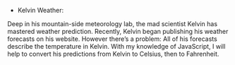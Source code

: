 - Kelvin Weather:

Deep in his mountain-side meteorology lab, the mad scientist Kelvin has mastered weather prediction. Recently, Kelvin began publishing his weather forecasts on his website. However there’s a problem: All of his forecasts describe the temperature in Kelvin. With my knowledge of JavaScript, I will help to convert his predictions from Kelvin to Celsius, then to Fahrenheit. 
